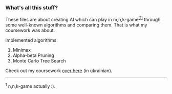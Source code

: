 ### What's all this stuff?

These files are about creating AI which can play in m,n,k-game<sup>[[1]](#myfootnote1)</sup> through some well-known algorithms and comparing them.
That is what my coursework was about.

Implemented algorithms:
  1. Minimax
  2. Alpha-beta Pruning
  3. Monte Carlo Tree Search

Check out my coursework [over here](https://drive.google.com/file/d/15Dw7pGW65kCsx2PLeBYJFD32ydLwx6zo/view?usp=sharing) (in ukrainian).

---
<a name="myfootnote1"><sup>1</sup></a> n,n,k-game actually :).
